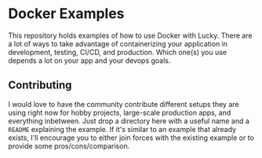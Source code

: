 # Docker Examples

This repository holds examples of how to use Docker with Lucky. There are a lot of ways to take advantage of containerizing your application in development, testing, CI/CD, and production. Which one(s) you use depends a lot on your app and your devops goals.

## Contributing

I would love to have the community contribute different setups they are using right now for hobby projects, large-scale production apps, and everything inbetween. Just drop a directory here with a useful name and a `README` explaining the example. If it's similar to an example that already exists, I'll encourage you to either join forces with the existing example or to provide some pros/cons/comparison.